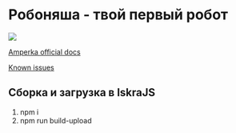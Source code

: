 # Робоняша - твой первый робот

![](https://i.ibb.co/X2Wq6TD/2021-01-13-22-48-53.png)

[Amperka official docs](https://storage.googleapis.com/media.amperka.com/products/robonyasha-iskra-js/media/robonyasha-amperka-20-crop.pdf)

[Known issues](https://github.com/dohly/rbnsh/wiki/Robonyasha-lnown-issues)


## Сборка и загрузка в IskraJS
1. npm i
2. npm run build-upload
